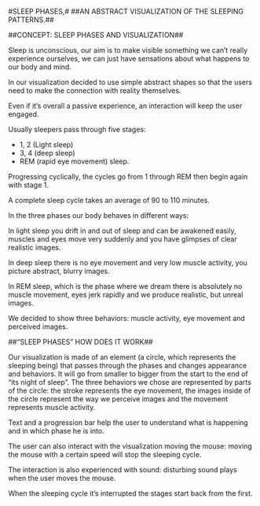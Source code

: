 #SLEEP PHASES,#
##AN ABSTRACT VISUALIZATION OF THE SLEEPING PATTERNS.##

##CONCEPT: SLEEP PHASES AND VISUALIZATION##

Sleep is unconscious, our aim is to make visible something we can’t really experience ourselves, we can just have sensations about what happens to our body and mind.

In our visualization decided to use simple abstract shapes so that the users need to make the connection with reality themselves.

Even if it’s overall a passive experience, an interaction will keep the user engaged.

Usually sleepers pass through five stages:
 
* 1, 2 (Light sleep)
* 3, 4 (deep sleep)
* REM (rapid eye movement) sleep. 

Progressing cyclically, the cycles go from 1 through REM then begin again with stage 1.

A complete sleep cycle takes an average of 90 to 110 minutes.

In the three phases our body behaves in different ways: 

In light sleep you drift in and out of sleep and can be awakened easily, muscles and eyes move very suddenly and you have glimpses of clear realistic images. 

In deep sleep there is no eye movement and very low muscle activity, you picture abstract, blurry images. 

In REM sleep, which is the phase where we dream there is absolutely no muscle movement, eyes jerk rapidly and we produce realistic, but unreal images.

We decided to show three behaviors: muscle activity, eye movement and perceived images.

##“SLEEP PHASES” HOW DOES IT WORK##

Our visualization is made of an element (a circle, which represents the sleeping being) that passes through the phases and changes appearance and behaviors. 
It will go from smaller to bigger from the start to the end of “its night of sleep”.
The three behaviors we chose are represented by parts of the circle: the stroke represents the eye movement, the images inside of the circle represent the way we perceive images and the movement represents muscle activity.

Text and a progression bar help the user to understand what is happening and in which phase he is into.

The user can also interact with the visualization moving the mouse: moving the mouse with a certain speed will stop the sleeping cycle.

The interaction is also experienced with sound: disturbing sound plays when the user moves the mouse.

When the sleeping cycle it’s interrupted the stages start back from the first.
